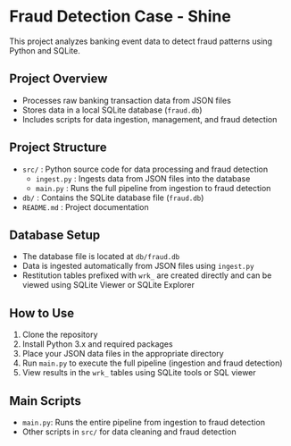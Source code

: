 # Fraud Detection Case - Shine

This project analyzes banking event data to detect fraud patterns using Python and SQLite.

## Project Overview
- Processes raw banking transaction data from JSON files
- Stores data in a local SQLite database (`fraud.db`)
- Includes scripts for data ingestion, management, and fraud detection

## Project Structure
- `src/` : Python source code for data processing and fraud detection
  - `ingest.py` : Ingests data from JSON files into the database
  - `main.py` : Runs the full pipeline from ingestion to fraud detection
- `db/` : Contains the SQLite database file (`fraud.db`)
- `README.md` : Project documentation

## Database Setup
- The database file is located at `db/fraud.db`
- Data is ingested automatically from JSON files using `ingest.py`
- Restitution tables prefixed with `wrk_` are created directly and can be viewed using SQLite Viewer or SQLite Explorer

## How to Use
1. Clone the repository
2. Install Python 3.x and required packages
3. Place your JSON data files in the appropriate directory
4. Run `main.py` to execute the full pipeline (ingestion and fraud detection)
5. View results in the `wrk_` tables using SQLite tools or SQL viewer

## Main Scripts
- `main.py`: Runs the entire pipeline from ingestion to fraud detection
- Other scripts in `src/` for data cleaning and fraud detection

